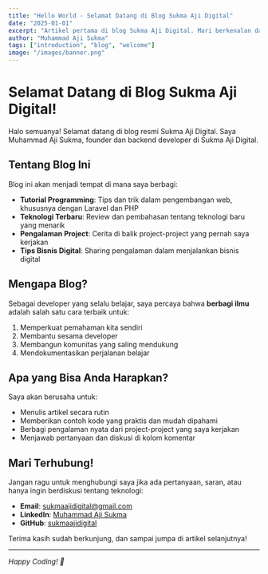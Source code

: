 ```yaml
---
title: "Hello World - Selamat Datang di Blog Sukma Aji Digital"
date: "2025-01-01"
excerpt: "Artikel pertama di blog Sukma Aji Digital. Mari berkenalan dan mengetahui apa yang akan saya bagikan di blog ini."
author: "Muhammad Aji Sukma"
tags: ["introduction", "blog", "welcome"]
image: "/images/banner.png"
---
```


# Selamat Datang di Blog Sukma Aji Digital!

Halo semuanya! Selamat datang di blog resmi Sukma Aji Digital. Saya Muhammad Aji Sukma, founder dan backend developer di Sukma Aji Digital.

## Tentang Blog Ini

Blog ini akan menjadi tempat di mana saya berbagi:

- **Tutorial Programming**: Tips dan trik dalam pengembangan web, khususnya dengan Laravel dan PHP
- **Teknologi Terbaru**: Review dan pembahasan tentang teknologi baru yang menarik
- **Pengalaman Project**: Cerita di balik project-project yang pernah saya kerjakan
- **Tips Bisnis Digital**: Sharing pengalaman dalam menjalankan bisnis digital

## Mengapa Blog?

Sebagai developer yang selalu belajar, saya percaya bahwa **berbagi ilmu** adalah salah satu cara terbaik untuk:

1. Memperkuat pemahaman kita sendiri
2. Membantu sesama developer
3. Membangun komunitas yang saling mendukung
4. Mendokumentasikan perjalanan belajar

## Apa yang Bisa Anda Harapkan?

Saya akan berusaha untuk:

- Menulis artikel secara rutin
- Memberikan contoh kode yang praktis dan mudah dipahami
- Berbagi pengalaman nyata dari project-project yang saya kerjakan
- Menjawab pertanyaan dan diskusi di kolom komentar

## Mari Terhubung!

Jangan ragu untuk menghubungi saya jika ada pertanyaan, saran, atau hanya ingin berdiskusi tentang teknologi:

- **Email**: sukmaajidigital@gmail.com
- **LinkedIn**: [Muhammad Aji Sukma](https://www.linkedin.com/in/sukma-aji-08b470286/)
- **GitHub**: [sukmaajidigital](https://github.com/sukmaajidigital)

Terima kasih sudah berkunjung, dan sampai jumpa di artikel selanjutnya!

---

_Happy Coding! 🚀_
